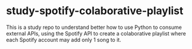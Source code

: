 # study-spotify-colaborative-playlist
This is a study repo to understand better how to use Python to consume external APIs, using the Spotify API to create a colaborative playlist where each Spotify account may add only 1 song to it.
